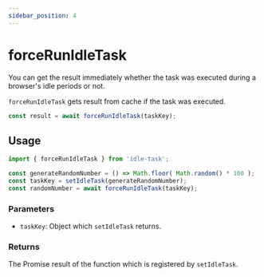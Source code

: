 ```yaml
---
sidebar_position: 4
---
```


# forceRunIdleTask

You can get the result immediately whether the task was executed during a browser's idle periods or not.

`forceRunIdleTask` gets result from cache if the task was executed.

```javascript
const result = await forceRunIdleTask(taskKey);
```

## Usage

```javascript
import { forceRunIdleTask } from 'idle-task';

const generateRandomNumber = () => Math.floor( Math.random() * 100 );
const taskKey = setIdleTask(generateRandomNumber);
const randomNumber = await forceRunIdleTask(taskKey);
```

### Parameters

- `taskKey`: Object which `setIdleTask` returns.

### Returns

The Promise result of the function which is registered by `setIdleTask`.
